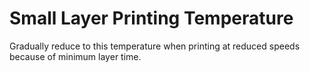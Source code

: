 Small Layer Printing Temperature
====
Gradually reduce to this temperature when printing at reduced speeds because of minimum layer time.